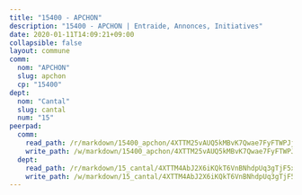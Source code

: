 ```yaml
---
title: "15400 - APCHON"
description: "15400 - APCHON | Entraide, Annonces, Initiatives"
date: 2020-01-11T14:09:21+09:00
collapsible: false
layout: commune
comm:
  nom: "APCHON"
  slug: apchon
  cp: "15400"
dept:
  nom: "Cantal"
  slug: cantal
  num: "15"
peerpad:
  comm:
    read_path: /r/markdown/15400_apchon/4XTTM25vAUQ5kMBvK7Qwae7FyFTWPJj5dVNugSuXGcenCSsas
    write_path: /w/markdown/15400_apchon/4XTTM25vAUQ5kMBvK7Qwae7FyFTWPJj5dVNugSuXGcenCSsas-K3TgTheqYasTDSYR9CTf8v5k1eyqfVyAh252W1s9HB6gSRE12CxvzAdwzUP87nAsUzpkfpf3gqFQWzwaoWFPWMKAvetEbGVbUCmjY8N8g5ggR4YFCjsy7nMEc7iH4N48SZoQ4ekK
  dept:
    read_path: /r/markdown/15_cantal/4XTTM4AbJ2X6iKQkT6VnBNhdpUq3gTjF5xvzeLXgyMbip7oZi
    write_path: /w/markdown/15_cantal/4XTTM4AbJ2X6iKQkT6VnBNhdpUq3gTjF5xvzeLXgyMbip7oZi-K3TgUzLxcVoV3Spfk4WRRT7ns4FZHP5DRn3T5Xt1HAMNkCgdMWpswwmyZFy1f4TzqjHqM6bwRLmH4WDVWsNZdM34scPnnmiNG41mKcAmEspoSpDYQr7FHqoFAfy15CJrkSEmsoqS
---
```


